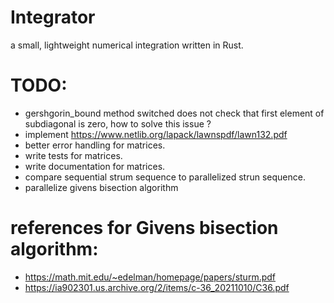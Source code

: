 # Integrator

a small, lightweight numerical integration written in Rust.

# TODO:

- gershgorin_bound method switched does not check that first element of subdiagonal is zero, how to solve this issue ?
- implement https://www.netlib.org/lapack/lawnspdf/lawn132.pdf
- better error handling for matrices.
- write tests for matrices.
- write documentation for matrices.
- compare sequential strum sequence to parallelized strun sequence.
- parallelize givens bisection algorithm

# references for Givens bisection algorithm:

- https://math.mit.edu/~edelman/homepage/papers/sturm.pdf
- https://ia902301.us.archive.org/2/items/c-36_20211010/C36.pdf
